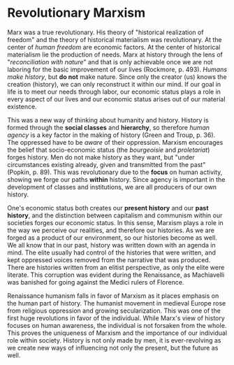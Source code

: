 # Revolutionary Marxism
Marx was a true revolutionary. His theory of "historical realization of freedom" and the theory of historical materialism was revolutionary. At the center of *human freedom* are economic factors. At the center of historical materialism lie the production of needs. Marx  at history through the lens of "*reconciliation with nature*" and that is only achievable once we are not laboring for the basic improvement of our lives (Rockmore, p. 493). *Humans make history*, but **do not** make nature. Since only the creator (us) knows the creation (history), we can only reconstruct it within our mind. If our goal in life is to meet our needs through labor, our economic status plays a role in every aspect of our lives and our economic status arises out of our material existence. 

This was a new way of thinking about humanity and history. History is formed through the **social classes** and **hierarchy**, so therefore *human agency* is a key factor in the making of history (Green and Troup, p. 36). The oppressed have to be *aware* of their oppression. Marxism encourages the belief that socio-economic status (the *bourgeoisie* and *proletariat*) forges history. Men do not make history as they want, but "under circumstances existing already, given and transmitted from the past" (Popkin, p. 89). This was revolutionary due to the **focus** on human activity, showing we forge our paths **within** history. Since agency is important in the development of classes and institutions, we are all producers of our own history. 

One's economic status both creates our **present history** and our **past history**, and the distinction between capitalism and communism within our societies forges our economic status. In this sense, Marxism plays a role in the way we perceive our realities, and therefore our histories. As we are forged as a product of our environment, so our histories become as well. We all know that in our past, history was written down with an agenda in mind. The elite usually had control of the histories that were written, and kept oppressed voices removed from the narrative that was produced. There are histories written from an elitist perspective, as only the elite were literate. This corruption was evident during the Renaissance, as Machiavelli was banished for going against the Medici rulers of Florence. 

Renaissance humanism falls in favor of Marxism as it places emphasis on the human part of history. The humanist movement in medieval Europe rose from religious oppression and growing secularization. This was one of the first huge revolutions in favor of the individual. While Marx's view of history focuses on human awareness, the individual is not forsaken from the whole. This proves the uniqueness of Marxism and the importance of our individual role within society. History is not only made by men, it is ever-revolving as we create new ways of influencing not only the present, but the future as well. 





